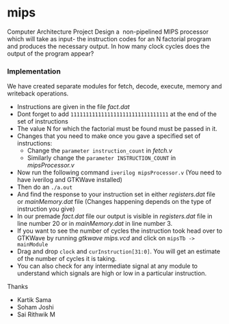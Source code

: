 # mips
Computer Architecture Project
Design a ​ non-pipelined​ MIPS processor which will take as input- the instruction codes for an N factorial program and produces the necessary output. In how many clock cycles does the output of the program appear?

### Implementation

We have created separate modules for fetch, decode, execute, memory and writeback operations.

- Instructions are given in the file _fact.dat_
- Dont forget to add `11111111111111111111111111111111` at the end of the set of instructions
- The value N for which the factorial must be found must be passed in it.
- Changes that you need to make once you gave a specified set of instructions:
    * Change the `parameter instruction_count` in _fetch.v_
    * Similarly change the `parameter INSTRUCTION_COUNT` in _mipsProcessor.v_ 
- Now run the following command `iverilog mipsProcessor.v` (You need to have iverilog and GTKWave installed)
- Then do an `./a.out`
- And find the response to your instruction set in either _registers.dat_ file or _mainMemory.dat_ file (Changes happening depends on the type of instruction you give)
- In our premade _fact.dat_ file our output is visible in _registers.dat_ file in line number 20 or in _mainMemory.dat_ in line number 3.
- If you want to see the number of cycles the instruction took head over to GTKWave by running _gtkwave mips.vcd_ and click on `mipsTb -> mainModule`
- Drag and drop `clock` and `curInstruction[31:0]`. You will get an estimate of the number of cycles it is taking.
- You can also check for any intermediate signal at any module to understand which signals are high or low in a particular instruction.

Thanks
- Kartik Sama
- Soham Joshi
- Sai Rithwik M
